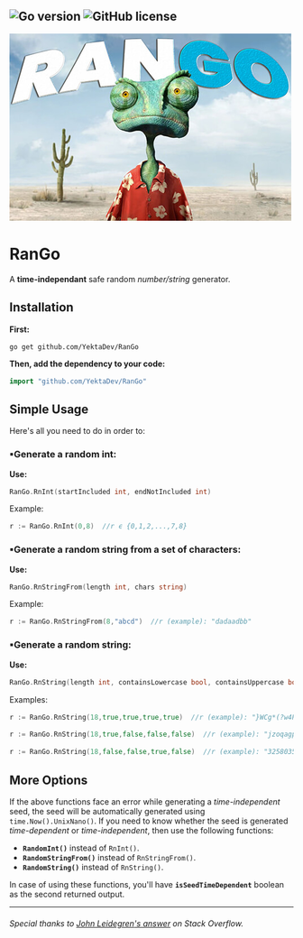 ![Go version](https://img.shields.io/badge/Go-v1.15-blue)
![GitHub license](https://img.shields.io/badge/license-Apache%202-blueviolet)
---
![RanGo Logo](https://raw.githubusercontent.com/YektaDev/RanGo/main/res/RanGo_small.jpg "RanGo!")

# RanGo
A **time-independant** safe random _number/string_ generator.

## Installation
**First:**
```
go get github.com/YektaDev/RanGo
```
**Then, add the dependency to your code:**
```go
import "github.com/YektaDev/RanGo"
```

## Simple Usage
Here's all you need to do in order to:

### ▪Generate a random int:
**Use:**
```go
RanGo.RnInt(startIncluded int, endNotIncluded int)
```
Example:
```go
r := RanGo.RnInt(0,8)  //r ϵ {0,1,2,...,7,8}
```

### ▪Generate a random string from a set of characters:
**Use:**
```go
RanGo.RnStringFrom(length int, chars string)
```
Example:
```go
r := RanGo.RnStringFrom(8,"abcd")  //r (example): "dadaadbb"
```

### ▪Generate a random string:
**Use:**
```go
RanGo.RnString(length int, containsLowercase bool, containsUppercase bool, containsNumber bool, containsSpecial bool)
```
Examples:
```go
r := RanGo.RnString(18,true,true,true,true)  //r (example): "}WCg*(?w4P$<HS\jOb"
```
```go
r := RanGo.RnString(18,true,false,false,false)  //r (example): "jzoqagpchhsyhotvrj"
```
```go
r := RanGo.RnString(18,false,false,true,false)  //r (example): "325803510203358683"
```

## More Options
If the above functions face an error while generating a _time-independent_ seed, the seed will be automatically generated using ```time.Now().UnixNano()```. If you need to know whether the seed is generated _time-dependent_ or _time-independent_, then use the following functions:
* **```RandomInt()```** instead of ```RnInt()```.
* **```RandomStringFrom()```** instead of ```RnStringFrom()```.
* **```RandomString()```** instead of ```RnString()```.

In case of using these functions, you'll have **```isSeedTimeDependent```** boolean as the second returned output.

---

###### Special thanks to [_John Leidegren_'s answer](https://stackoverflow.com/a/54491783/6155559) on _Stack Overflow_.
